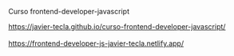 Curso frontend-developer-javascript

https://javier-tecla.github.io/curso-frontend-developer-javascript/
<br>
<br>
https://frontend-developer-js-javier-tecla.netlify.app/

